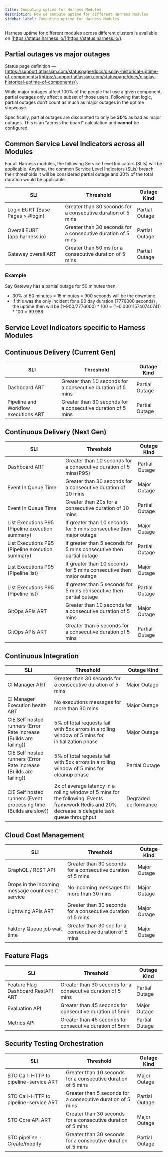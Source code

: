 ```yaml
---
title: Computing uptime for Harness Modules
description: How we compute uptime for different Harness Modules
sidebar_label: Computing uptime for Harness Modules
---
```


Harness uptime for different modules across different clusters is available on [https://status.harness.io/](https://status.harness.io/).

## Partial outages vs major outages

Status page definition — [https://support.atlassian.com/statuspage/docs/display-historical-uptime-of-components/](https://support.atlassian.com/statuspage/docs/display-historical-uptime-of-components/).

While major outages affect 100% of the people that use a given component, partial outages only affect a subset of those users. Following that logic, partial outages don’t count as much as major outages in the uptime showcase.

Specifically, partial outages are discounted to only be **30%** as bad as major outages. This is an “across the board” calculation and **cannot** be configured.

## Common Service Level Indicators across all Modules
For all Harness modules, the following Service Level Indicators (SLIs) will be applicable. Anytime, the common Service Level Indicators (SLIs) breach their thresholds it will be considered partial outage and 30% of the total duration would be applicable.

| **SLI**                          | **Threshold**                                                | Outage Kind    |
|----------------------------------|--------------------------------------------------------------|----------------|
| Login EURT (Base Pages > #login) | Greater than 30 seconds for a consecutive duration of 5 mins | Partial Outage |
| Overall EURT (app.harness.io)     | Greater than 30 seconds for a consecutive duration of 5 mins | Partial Outage |
| Gateway overall ART              | Greater than 50 ms for a consecutive duration of 5 mins      | Partial Outage |

### Example

Say Gateway has a partial outage for 50 minutes then:

* 30% of 50 minutes = 15 minutes = 900 seconds will be the downtime.
* If this was the only incident for a 90 day duration (7776000 seconds) , the uptime then will be (1–900/7776000) * 100 = (1–0.000115740740741) * 100 = 99.988

## Service Level Indicators specific to Harness Modules

## Continuous Delivery (Current Gen)
| **SLI**                                   | **Threshold**                                                | Outage Kind    |
|-------------------------------------------|--------------------------------------------------------------|----------------|
| Dashboard ART                             | Greater than 10 seconds for a consecutive duration of 5 mins | Partial Outage |
| Pipeline and Workflow executions ART      | Greater than 30 seconds for a consecutive duration of 5 mins | Partial Outage |

## Continuous Delivery (Next Gen)
| **SLI**                                                               | **Threshold**                                                | Outage Kind    |
|-----------------------------------------------------------------------|--------------------------------------------------------------|----------------|
| Dashboard ART                             | Greater than 10 seconds for a consecutive duration of 5 mins(P95) | Partial Outage |
| Event In Queue Time      | Greater than 30 seconds for a consecutive duration of 10 mins | Major Outage |
| Event In Queue Time      | Greater than 20s for a consecutive duration of 10 mins | Partial Outage |
| List Executions P95 (Pipeline execution summary)     | If greater than 10 seconds for 5 mins consecutive then major outage| Major Outage |
| List Executions P95 (Pipeline execution summary)`     | If greater than 5 seconds for 5 mins consecutive then partial outage| Partial Outage |
| List Executions P95 (Pipeline list)     | If greater than 10 seconds for 5 mins consecutive then major outage| Major Outage |
| List Executions P95 (Pipeline list)`    | If greater than 5 seconds for 5 mins consecutive then partial outage| Partial Outage |
| GitOps APIs ART     | Greater than 10 seconds for a consecutive duration of 5 mins| Major Outage |
| GitOps APIs ART     | Greater than 5 seconds for a consecutive duration of 5 mins| Partial Outage |

## Continuous Integration 
| **SLI**                                                               | **Threshold**                                                | Outage Kind    |
|-----------------------------------------------------------------------|--------------------------------------------------------------|----------------|
| CI Manager ART                             | Greater than 30 seconds for a consecutive duration of 5 mins | Major Outage |
| CI Manager Execution health ART    | No executions messages for more than 30 mins | Major Outage |
| CIE Self hosted runners (Error Rate Increase (Builds are failing))| 5% of total requests fail with 5xx errors in a rolling window of 5 mins for initialization phase | Major Outage |
| CIE Self hosted runners (Error Rate Increase (Builds are failing))| 5% of total requests fail with 5xx errors in a rolling window of 5 mins for cleanup phase | Partial Outage|
| CIE Self hosted runners (Event processing time (Builds are slow))|2x of average latency in a rolling window of 5 mins for the following: Events framework Redis and 20% decrease is delegate task queue throughput| Degraded performance|


## Cloud Cost Management 
| **SLI**                                                               | **Threshold**                                                | Outage Kind    |
|-----------------------------------------------------------------------|--------------------------------------------------------------|----------------|
| GraphQL / REST API                             | Greater than 30 seconds for a consecutive duration of 5 mins | Major Outage |
| Drops in the incoming message count event-service      | No incoming messages for more than 30 mins | Major Outage |
| Lightwing APIs ART      | Greater than 30 seconds for a consecutive duration of 5 mins | Major Outage |
| Faktory Queue job wait time      | Greater than 30 sec for a consecutive duration of 5 mins | Major Outage |

## Feature Flags 
| **SLI**                                                               | **Threshold**                                                | Outage Kind    |
|-----------------------------------------------------------------------|--------------------------------------------------------------|----------------|
| Feature Flag Dashboard RestAPI ART                            | Greater than 30 seconds for a consecutive duration of 5 mins | Partial Outage |
| Evaluation API      | Greater than 45 seconds for consecutive duration of 5min | Major Outage |
| Metrics API      | Greater than 45 seconds for consecutive duration of 5min | Partial Outage |

## Security Testing Orchestration 
| **SLI**                                                               | **Threshold**                                                | Outage Kind    |
|-----------------------------------------------------------------------|--------------------------------------------------------------|----------------|
| STO Call-HTTP to pipeline-service ART                            | Greater than 10 seconds for a consecutive duration of 5 mins | Major Outage |
| STO Call-HTTP to pipeline-service ART                            | Greater than 5 seconds for a consecutive duration of 5 mins | Partial Outage |
| STO Core API ART                            | Greater than 30 seconds for a consecutive duration of 5 mins  | Major Outage |
| STO pipeline - Create/modify                            | Greater than 30 seconds for a consecutive duration of 5 mins   | Partial Outage |






